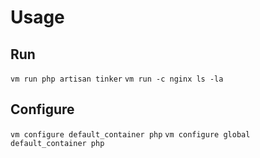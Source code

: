 # Usage

## Run
`vm run php artisan tinker`
`vm run -c nginx ls -la`


## Configure
`vm configure default_container php`
`vm configure global default_container php`
